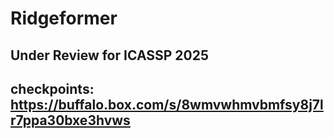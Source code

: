 # Ridgeformer

## Under Review for ICASSP 2025

## checkpoints: https://buffalo.box.com/s/8wmvwhmvbmfsy8j7lr7ppa30bxe3hvws
